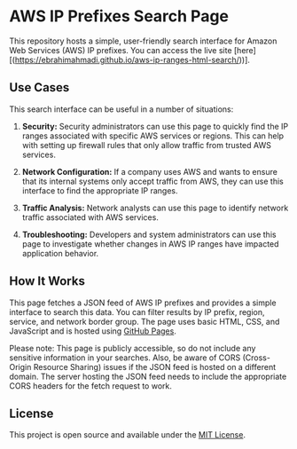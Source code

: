 # AWS IP Prefixes Search Page

This repository hosts a simple, user-friendly search interface for Amazon Web Services (AWS) IP prefixes. You can access the live site [here][(https://ebrahimahmadi.github.io/aws-ip-ranges-html-search/))].

## Use Cases

This search interface can be useful in a number of situations:

1. **Security:** Security administrators can use this page to quickly find the IP ranges associated with specific AWS services or regions. This can help with setting up firewall rules that only allow traffic from trusted AWS services.

2. **Network Configuration:** If a company uses AWS and wants to ensure that its internal systems only accept traffic from AWS, they can use this interface to find the appropriate IP ranges.

3. **Traffic Analysis:** Network analysts can use this page to identify network traffic associated with AWS services.

4. **Troubleshooting:** Developers and system administrators can use this page to investigate whether changes in AWS IP ranges have impacted application behavior.

## How It Works

This page fetches a JSON feed of AWS IP prefixes and provides a simple interface to search this data. You can filter results by IP prefix, region, service, and network border group. The page uses basic HTML, CSS, and JavaScript and is hosted using [GitHub Pages](https://pages.github.com/).

Please note: This page is publicly accessible, so do not include any sensitive information in your searches. Also, be aware of CORS (Cross-Origin Resource Sharing) issues if the JSON feed is hosted on a different domain. The server hosting the JSON feed needs to include the appropriate CORS headers for the fetch request to work.

## License

This project is open source and available under the [MIT License](LICENSE).
